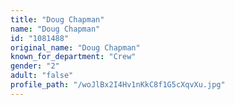 ```yaml
---
title: "Doug Chapman"
name: "Doug Chapman"
id: "1081488"
original_name: "Doug Chapman"
known_for_department: "Crew"
gender: "2"
adult: "false"
profile_path: "/woJlBx2I4Hv1nKkC8f1G5cXqvXu.jpg"
---
```

